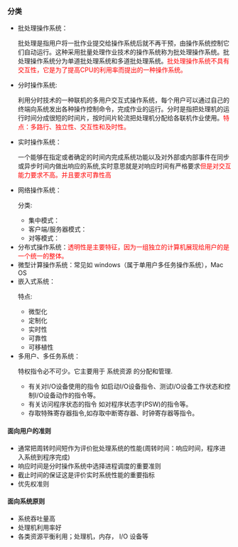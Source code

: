 ### 分类

- 批处理操作系统：<p>批处理是指用户将一批作业提交给操作系统后就不再干预，由操作系统控制它们自动运行。这种采用批量处理作业技术的操作系统称为批处理操作系统。批处理操作系统分为单道批处理系统和多道批处理系统。<font color='red'>批处理操作系统不具有交互性，它是为了提高CPU的利用率而提出的一种操作系统。</font></p>
- 分时操作系统:<p>利用分时技术的一种联机的多用户交互式操作系统，每个用户可以通过自己的终端向系统发出各种操作控制命令，完成作业的运行。分时是指把处理机的运行时间分成很短的时间片，按时间片轮流把处理机分配给各联机作业使用。<font color='red'>特点：多路行、独立性、交互性和及时性。</font></p>
- 实时操作系统：<p>一个能够在指定或者确定的时间内完成系统功能以及对外部或内部事件在同步或异步时间内做出响应的系统,实时意思就是对响应时间有严格要求<font color='red'>但是对交互能力要求不高。并且要求可靠性高</font></p>
- 网络操作系统：<p>分类:</p>
  - 集中模式：
  - 客户端/服务器模式：
  - 对等模式：
- 分布式操作系统：<font color='red'>透明性是主要特征，因为一组独立的计算机展现给用户的是一个统一的整体。</font>
- 微型计算操作系统：常见如 windows（属于单用户多任务操作系统），Mac OS
- 嵌入式系统：<p>特点:</p>
  - 微型化
  - 定制化
  - 实时性
  - 可靠性
  - 可移植性
- 多用户、多任务系统：<p>特权指令必不可少。它主要用于 系统资源 的分配和管理.</p>
  - 有关对I/O设备使用的指令 如启动I/O设备指令、测试I/O设备工作状态和控制I/O设备动作的指令等。
  - 有关访问程序状态的指令 如对程序状态字(PSW)的指令等。
  - 存取特殊寄存器指令,如存取中断寄存器、时钟寄存器等指令。

#### 面向用户的准则

- 通常把周转时间短作为评价批处理系统的性能(周转时间：响应时间，程序进入系统到程序完成)
- 响应时间是分时操作系统中选择进程调度的重要准则
- 截止时间的保证这是评价实时系统性能的重要指标
- 优先权准则

#### 面向系统原则

- 系统吞吐量高
- 处理机利用率好
- 各类资源平衡利用；处理机，内存， I/O 设备等
